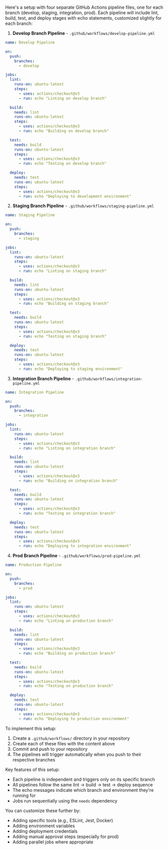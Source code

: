 Here's a setup with four separate GitHub Actions pipeline files, one for each branch (develop, staging, integration, prod). Each pipeline will include lint, build, test, and deploy stages with echo statements, customized slightly for each branch:

1. **Develop Branch Pipeline** - `.github/workflows/develop-pipeline.yml`
```yaml
name: Develop Pipeline

on:
  push:
    branches:
      - develop

jobs:
  lint:
    runs-on: ubuntu-latest
    steps:
      - uses: actions/checkout@v3
      - run: echo "Linting on develop branch"

  build:
    needs: lint
    runs-on: ubuntu-latest
    steps:
      - uses: actions/checkout@v3
      - run: echo "Building on develop branch"

  test:
    needs: build
    runs-on: ubuntu-latest
    steps:
      - uses: actions/checkout@v3
      - run: echo "Testing on develop branch"

  deploy:
    needs: test
    runs-on: ubuntu-latest
    steps:
      - uses: actions/checkout@v3
      - run: echo "Deploying to development environment"
```

2. **Staging Branch Pipeline** - `.github/workflows/staging-pipeline.yml`
```yaml
name: Staging Pipeline

on:
  push:
    branches:
      - staging

jobs:
  lint:
    runs-on: ubuntu-latest
    steps:
      - uses: actions/checkout@v3
      - run: echo "Linting on staging branch"

  build:
    needs: lint
    runs-on: ubuntu-latest
    steps:
      - uses: actions/checkout@v3
      - run: echo "Building on staging branch"

  test:
    needs: build
    runs-on: ubuntu-latest
    steps:
      - uses: actions/checkout@v3
      - run: echo "Testing on staging branch"

  deploy:
    needs: test
    runs-on: ubuntu-latest
    steps:
      - uses: actions/checkout@v3
      - run: echo "Deploying to staging environment"
```

3. **Integration Branch Pipeline** - `.github/workflows/integration-pipeline.yml`
```yaml
name: Integration Pipeline

on:
  push:
    branches:
      - integration

jobs:
  lint:
    runs-on: ubuntu-latest
    steps:
      - uses: actions/checkout@v3
      - run: echo "Linting on integration branch"

  build:
    needs: lint
    runs-on: ubuntu-latest
    steps:
      - uses: actions/checkout@v3
      - run: echo "Building on integration branch"

  test:
    needs: build
    runs-on: ubuntu-latest
    steps:
      - uses: actions/checkout@v3
      - run: echo "Testing on integration branch"

  deploy:
    needs: test
    runs-on: ubuntu-latest
    steps:
      - uses: actions/checkout@v3
      - run: echo "Deploying to integration environment"
```

4. **Prod Branch Pipeline** - `.github/workflows/prod-pipeline.yml`
```yaml
name: Production Pipeline

on:
  push:
    branches:
      - prod

jobs:
  lint:
    runs-on: ubuntu-latest
    steps:
      - uses: actions/checkout@v3
      - run: echo "Linting on production branch"

  build:
    needs: lint
    runs-on: ubuntu-latest
    steps:
      - uses: actions/checkout@v3
      - run: echo "Building on production branch"

  test:
    needs: build
    runs-on: ubuntu-latest
    steps:
      - uses: actions/checkout@v3
      - run: echo "Testing on production branch"

  deploy:
    needs: test
    runs-on: ubuntu-latest
    steps:
      - uses: actions/checkout@v3
      - run: echo "Deploying to production environment"
```

To implement this setup:

1. Create a `.github/workflows/` directory in your repository
2. Create each of these files with the content above
3. Commit and push to your repository
4. The pipelines will trigger automatically when you push to their respective branches

Key features of this setup:
- Each pipeline is independent and triggers only on its specific branch
- All pipelines follow the same lint -> build -> test -> deploy sequence
- The echo messages indicate which branch and environment they're running for
- Jobs run sequentially using the `needs` dependency

You can customize these further by:
- Adding specific tools (e.g., ESLint, Jest, Docker)
- Adding environment variables
- Adding deployment credentials
- Adding manual approval steps (especially for prod)
- Adding parallel jobs where appropriate
